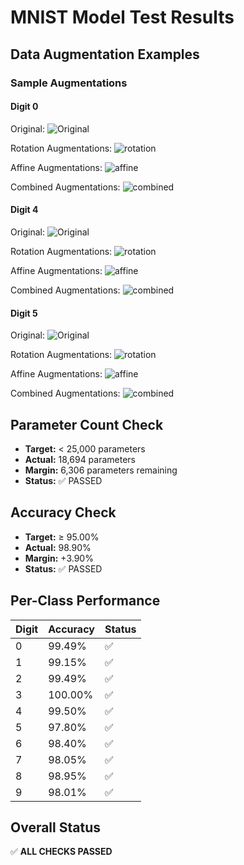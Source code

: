 # MNIST Model Test Results

## Data Augmentation Examples

### Sample Augmentations

#### Digit 0

Original:
![Original](https://github.com/SajeevNairS/sajsession5/raw/main/visualizations/augmentations/digit_0/original.png)

Rotation Augmentations:
![rotation](https://github.com/SajeevNairS/sajsession5/raw/main/visualizations/augmentations/digit_0/rotation_grid.png)

Affine Augmentations:
![affine](https://github.com/SajeevNairS/sajsession5/raw/main/visualizations/augmentations/digit_0/affine_grid.png)

Combined Augmentations:
![combined](https://github.com/SajeevNairS/sajsession5/raw/main/visualizations/augmentations/digit_0/combined_grid.png)

#### Digit 4

Original:
![Original](https://github.com/SajeevNairS/sajsession5/raw/main/visualizations/augmentations/digit_4/original.png)

Rotation Augmentations:
![rotation](https://github.com/SajeevNairS/sajsession5/raw/main/visualizations/augmentations/digit_4/rotation_grid.png)

Affine Augmentations:
![affine](https://github.com/SajeevNairS/sajsession5/raw/main/visualizations/augmentations/digit_4/affine_grid.png)

Combined Augmentations:
![combined](https://github.com/SajeevNairS/sajsession5/raw/main/visualizations/augmentations/digit_4/combined_grid.png)

#### Digit 5

Original:
![Original](https://github.com/SajeevNairS/sajsession5/raw/main/visualizations/augmentations/digit_5/original.png)

Rotation Augmentations:
![rotation](https://github.com/SajeevNairS/sajsession5/raw/main/visualizations/augmentations/digit_5/rotation_grid.png)

Affine Augmentations:
![affine](https://github.com/SajeevNairS/sajsession5/raw/main/visualizations/augmentations/digit_5/affine_grid.png)

Combined Augmentations:
![combined](https://github.com/SajeevNairS/sajsession5/raw/main/visualizations/augmentations/digit_5/combined_grid.png)

## Parameter Count Check
- **Target:** < 25,000 parameters
- **Actual:** 18,694 parameters
- **Margin:** 6,306 parameters remaining
- **Status:** ✅ PASSED

## Accuracy Check
- **Target:** ≥ 95.00%
- **Actual:** 98.90%
- **Margin:** +3.90%
- **Status:** ✅ PASSED


## Per-Class Performance
| Digit | Accuracy | Status |
|-------|----------|---------|
| 0 | 99.49% | ✅ |
| 1 | 99.15% | ✅ |
| 2 | 99.49% | ✅ |
| 3 | 100.00% | ✅ |
| 4 | 99.50% | ✅ |
| 5 | 97.80% | ✅ |
| 6 | 98.40% | ✅ |
| 7 | 98.05% | ✅ |
| 8 | 98.95% | ✅ |
| 9 | 98.01% | ✅ |

## Overall Status
✅ **ALL CHECKS PASSED**